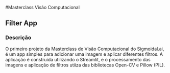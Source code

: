 #Masterclass Visão Computacional
## Filter App

### Descrição
O primeiro projeto da Masterclass de Visão Computacional do Sigmoidal.ai, é um app simples para adicionar uma imagem e aplicar diferentes filtros. A aplicação é construída utilizando o Streamlit, e o processamento das imagens e aplicação de filtros utiiza das bibliotecas Open-CV e Pillow (PIL).
